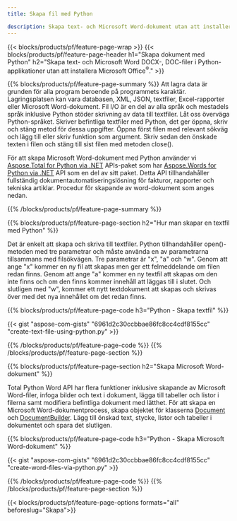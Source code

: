 ```yaml
---
title: Skapa fil med Python 

description: Skapa text- och Microsoft Word-dokument utan att installera Microsoft Office 
---
```


{{< blocks/products/pf/feature-page-wrap >}}
{{< blocks/products/pf/feature-page-header h1="Skapa dokument med Python" h2="Skapa text- och Microsoft Word DOCX-, DOC-filer i Python-applikationer utan att installera Microsoft Office<sup>&reg;</sup>." >}}

{{% blocks/products/pf/feature-page-summary %}}
Att lagra data är grunden för alla program beroende på programmets karaktär. Lagringsplatsen kan vara databasen, XML, JSON, textfiler, Excel-rapporter eller Microsoft Word-dokument. Fil I/O är en del av alla språk och mestadels språk inklusive Python stöder skrivning av data till textfiler. Låt oss överväga Python-språket. Skriver befintliga textfiler med Python, det ger öppna, skriv och stäng metod för dessa uppgifter. Öppna först filen med relevant sökväg och lägg till eller skriv funktion som argument. Skriv sedan den önskade texten i filen och stäng till sist filen med metoden close(). 

För att skapa Microsoft Word-dokument med Python använder vi [Aspose.Total for Python via .NET](https://products.aspose.com/total/python-net/) APIs-paket som har [Aspose.Words for Python via .NET](https://products.aspose.com/words/python-net/) API som en del av sitt paket. Detta API tillhandahåller fullständig dokumentautomatiseringslösning för fakturor, rapporter och tekniska artiklar. Procedur för skapande av word-dokument som anges nedan.

{{% /blocks/products/pf/feature-page-summary  %}}

{{% blocks/products/pf/feature-page-section  h2="Hur man skapar en textfil med Python" %}}

Det är enkelt att skapa och skriva till textfiler. Python tillhandahåller open()-metoden med tre parametrar och måste använda en av parametrarna tillsammans med filsökvägen. Tre parametrar är "x", "a" och "w". Genom att ange "x" kommer en ny fil att skapas men ger ett felmeddelande om filen redan finns. Genom att ange "a" kommer en ny textfil att skapas om den inte finns och om den finns kommer innehåll att läggas till i slutet. Och slutligen med "w", kommer ett nytt textdokument att skapas och skrivas över med det nya innehållet om det redan finns.

{{% blocks/products/pf/feature-page-code h3="Python - Skapa textfil" %}}

{{< gist "aspose-com-gists" "6961d2c30ccbbae86fc8cc4cdf8155cc" "create-text-file-using-python.py" >}}

{{% /blocks/products/pf/feature-page-code  %}}
{{% /blocks/products/pf/feature-page-section %}}

{{% blocks/products/pf/feature-page-section  h2="Skapa Microsoft Word-dokument" %}}

Total Python Word API har flera funktioner inklusive skapande av Microsoft Word-filer, infoga bilder och text i dokument, lägga till tabeller och listor i filerna samt modifiera befintliga dokument med lätthet. För att skapa en Microsoft Word-dokumentprocess, skapa objektet för klasserna [Document](https://reference.aspose.com/words/python-net/aspose.words/document/) och [DocumentBuilder](https://reference.aspose.com/words/python-net/aspose.words/documentbuilder/). Lägg till önskad text, stycke, listor och tabeller i dokumentet och spara det slutligen.

{{% blocks/products/pf/feature-page-code h3="Python - Skapa Microsoft Word-dokument" %}}

{{< gist "aspose-com-gists" "6961d2c30ccbbae86fc8cc4cdf8155cc" "create-word-files-via-python.py" >}}

{{% /blocks/products/pf/feature-page-code  %}}
{{% /blocks/products/pf/feature-page-section %}}

{{< blocks/products/pf/feature-page-options formats="all" beforeslug="Skapa">}}